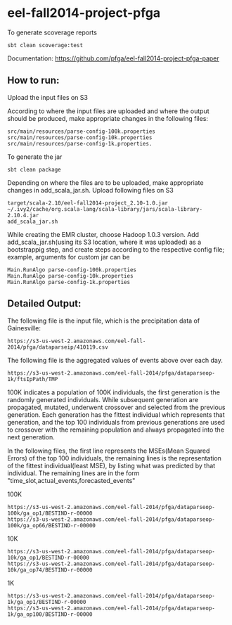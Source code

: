 eel-fall2014-project-pfga
=========================

To generate scoverage reports 

	sbt clean scoverage:test

Documentation: https://github.com/pfga/eel-fall2014-project-pfga-paper

How to run:
-----------

Upload the input files on S3

According to where the input files are uploaded and where the output should be produced, make appropriate changes in the following files:

	src/main/resources/parse-config-100k.properties
	src/main/resources/parse-config-10k.properties
	src/main/resources/parse-config-1k.properties. 

To generate the jar

	sbt clean package

Depending on where the files are to be uploaded, make appropriate changes in add_scala_jar.sh.
Upload following files on S3

	target/scala-2.10/eel-fall2014-project_2.10-1.0.jar
	~/.ivy2/cache/org.scala-lang/scala-library/jars/scala-library-2.10.4.jar
	add_scala_jar.sh

While creating the EMR cluster, choose Hadoop 1.0.3 version.
Add add_scala_jar.sh(using its S3 location, where it was uploaded) as a bootstrappig step, and create steps according to the respective config file; example, arguments for custom jar can be

	Main.RunAlgo parse-config-100k.properties
	Main.RunAlgo parse-config-10k.properties
	Main.RunAlgo parse-config-1k.properties

Detailed Output:
----------------

The following file is the input file, which is the precipitation data of Gainesville:

	https://s3-us-west-2.amazonaws.com/eel-fall-2014/pfga/dataparseip/410119.csv

The following file is the aggregated values of events above over each day.

	https://s3-us-west-2.amazonaws.com/eel-fall-2014/pfga/dataparseop-1k/ftsIpPath/TMP

100K indicates a population of 100K individuals, the first generation is the randomly generated individuals. While subsequent generation are propagated, mutated, underwent crossover and selected from the previous generation.
Each generation has the fittest individual which represents that generation, and the top 100 individuals from previous generations are used to crossover with the remaining population and always propagated into the next generation.

In the following files, the first line represents the MSEs(Mean Squared Errors) of the top 100 individuals, the remaining lines is the representation of the fittest individual(least MSE), by listing what was predicted by that individual.
The remaining lines are in the form "time_slot,actual_events,forecasted_events"

100K

	https://s3-us-west-2.amazonaws.com/eel-fall-2014/pfga/dataparseop-100k/ga_op1/BESTIND-r-00000
	https://s3-us-west-2.amazonaws.com/eel-fall-2014/pfga/dataparseop-100k/ga_op66/BESTIND-r-00000

10K

	https://s3-us-west-2.amazonaws.com/eel-fall-2014/pfga/dataparseop-10k/ga_op1/BESTIND-r-00000
	https://s3-us-west-2.amazonaws.com/eel-fall-2014/pfga/dataparseop-10k/ga_op74/BESTIND-r-00000

1K

	https://s3-us-west-2.amazonaws.com/eel-fall-2014/pfga/dataparseop-1k/ga_op1/BESTIND-r-00000
	https://s3-us-west-2.amazonaws.com/eel-fall-2014/pfga/dataparseop-1k/ga_op100/BESTIND-r-00000 

